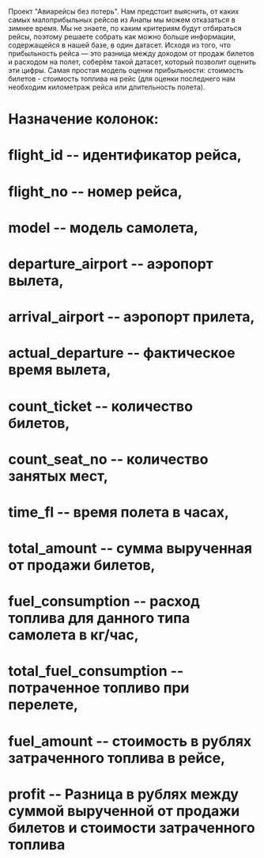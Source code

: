 Проект "Авиарейсы без потерь".
Нам предстоит выяснить, от каких самых малоприбыльных рейсов из Анапы мы можем отказаться в зимнее время. Мы не знаете, по каким критериям будут отбираться рейсы, поэтому решаете собрать как можно больше информации, содержащейся в нашей базе, в один датасет. 
Исходя из того, что прибыльность рейса — это разница между доходом от продаж билетов и расходом на полет, соберём такой датасет, который позволит оценить эти цифры. 
Самая простая модель оценки прибыльности: стоимость билетов - стоимость топлива на рейс (для оценки последнего нам необходим километраж рейса или длительность полета).
# Назначение колонок:
#    flight_id    -- идентификатор рейса,
#    flight_no    -- номер рейса,
#    model        -- модель самолета,
#    departure_airport     -- аэропорт вылета,
#    arrival_airport       -- аэропорт прилета,
#    actual_departure      -- фактическое время вылета,
#    count_ticket          -- количество билетов,
#    count_seat_no         -- количество занятых мест,
#    time_fl               -- время полета в часах,
#    total_amount          -- сумма вырученная от продажи билетов,
#    fuel_consumption      -- расход топлива для данного типа самолета в кг/час,
#    total_fuel_consumption -- потраченное топливо при перелете,
#    fuel_amount            -- стоимость в рублях затраченного топлива в рейсе,
#    profit                 -- Разница в рублях между суммой вырученной от продажи билетов и стоимости затраченного топлива
